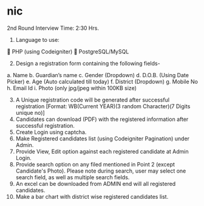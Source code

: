 # nic
2nd Round Interview
Time: 2:30 Hrs.
1.	Language to use:

	PHP (using Codeigniter)
	PostgreSQL/MySQL

2.	Design a registration form containing the following fields-

a.	Name
b.	Guardian’s name
c.	Gender (Dropdown)
d.	D.O.B. (Using Date Picker)
e.	Age (Auto calculated till today)
f.	District (Dropdown)
g.	Mobile No
h.	Email Id
i.	Photo (only jpg/jpeg within 100KB size)

3.	A Unique registration code will be generated after successful registration 
[Format: WB(Current YEAR)(3 random Character)(7 Digits unique no)] 
4.	Candidates can download (PDF) with the registered information after successful registration.
5.	Create Login using captcha.
6.	Make Registered candidates list (using Codeigniter Pagination) under Admin.
7.	Provide View, Edit option against each registered candidate at Admin Login.
8.	Provide search option on any filed mentioned in Point 2 (except Candidate's Photo). Please note during search, user may select one search field, as well as multiple search fields. 
9.	An excel can be downloaded from ADMIN end will all registered candidates.
10.	Make a bar chart with district wise registered candidates list.



